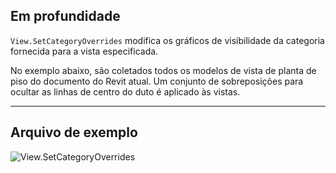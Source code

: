 ## Em profundidade
`View.SetCategoryOverrides` modifica os gráficos de visibilidade da categoria fornecida para a vista especificada.

No exemplo abaixo, são coletados todos os modelos de vista de planta de piso do documento do Revit atual. Um conjunto de sobreposições para ocultar as linhas de centro do duto é aplicado às vistas.
___
## Arquivo de exemplo

![View.SetCategoryOverrides](./Revit.Elements.Views.View.SetCategoryOverrides_img.jpg)
